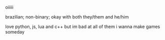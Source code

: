 oiiiii

brazilian; non-binary; okay with both they/them and he/him

love python, js, lua and c++ but im bad at all of them
i wanna make games someday
